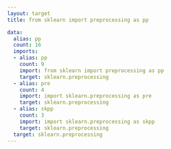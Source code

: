 ```yaml
---
layout: target
title: from sklearn import preprocessing as pp

data:
  alias: pp
  count: 16
  imports:
  - alias: pp
    count: 9
    import: from sklearn import preprocessing as pp
    target: sklearn.preprocessing
  - alias: pre
    count: 4
    import: import sklearn.preprocessing as pre
    target: sklearn.preprocessing
  - alias: skpp
    count: 3
    import: import sklearn.preprocessing as skpp
    target: sklearn.preprocessing
  target: sklearn.preprocessing
---
```

